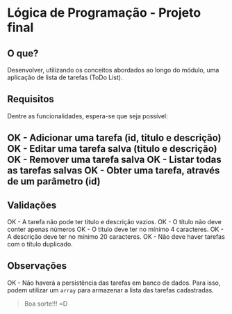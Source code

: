 # Lógica de Programação - Projeto final
    
## O que?
    
Desenvolver, utilizando os conceitos abordados ao longo do módulo, uma aplicação de lista de tarefas (ToDo List). 
    
## Requisitos

Dentre as funcionalidades, espera-se que seja possível:

OK - Adicionar uma tarefa (id, titulo e descrição) 
OK - Editar uma tarefa salva (titulo e descrição) 
OK - Remover uma tarefa salva 
OK - Listar todas as tarefas salvas 
OK - Obter uma tarefa, através de um parâmetro (id) 
 ---
## Validações

OK - A tarefa não pode ter titulo e descrição vazios.
OK - O título não deve conter apenas números
OK - O titulo deve ter no mínimo 4 caracteres.
OK - A descrição deve ter no mínimo 20 caracteres.
OK - Não deve haver tarefas com o título duplicado.

## Observações
    
OK - Não haverá a persistência das tarefas em banco de dados. Para isso, podem utilizar um `array` para armazenar a lista das tarefas cadastradas.

> Boa sorte!!! =D